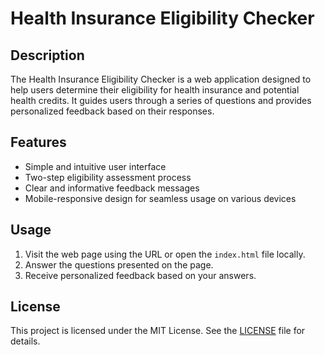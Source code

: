 # Health Insurance Eligibility Checker

## Description

The Health Insurance Eligibility Checker is a web application designed to help users determine their eligibility for health insurance and potential health credits. It guides users through a series of questions and provides personalized feedback based on their responses.

## Features

- Simple and intuitive user interface
- Two-step eligibility assessment process
- Clear and informative feedback messages
- Mobile-responsive design for seamless usage on various devices


## Usage

1. Visit the web page using the URL or open the `index.html` file locally.
2. Answer the questions presented on the page.
3. Receive personalized feedback based on your answers.

## License

This project is licensed under the MIT License. See the [LICENSE](https://ahmedafrican.github.io/Landin-Page/) file for details.

